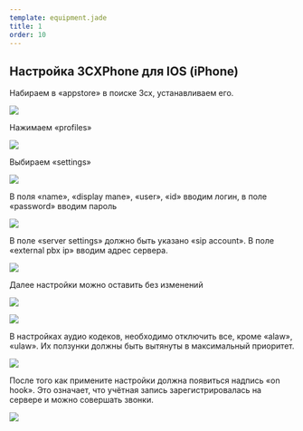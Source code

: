 ```yaml
--- 
template: equipment.jade
title: 1
order: 10
---
```


## Настройка 3CXPhone для IOS (iPhone)
Набираем в «appstore» в поиске 3cx, устанавливаем его. 

![](1.png)

Нажимаем «profiles» 

![](2.png)

Выбираем «settings» 

![](3.png)

В поля «name», «display mane», «user», «id» вводим логин, в поле «password» вводим пароль 

![](4.png)

В поле «server settings» должно быть указано «sip account». В поле «external pbx ip» вводим адрес сервера. 

![](5.png)

Далее настройки можно оставить без изменений 

![](6.png)

![](7.png)

В настройках аудио кодеков, необходимо отключить все, кроме «alaw», «ulaw». Их ползунки должны быть вытянуты в максимальный приоритет.   

![](8.png)

После того как примените настройки должна появиться надпись «on hook». Это означает, что учётная запись зарегистрировалась на сервере и можно совершать звонки. 

![](9.png)